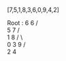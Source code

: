 [7,5,1,8,3,6,0,9,4,2]

Root : 6
            6
          /   \
         5     7
        /       \
       1         8
      / \         \
     0   3         9
        / \
       2   4